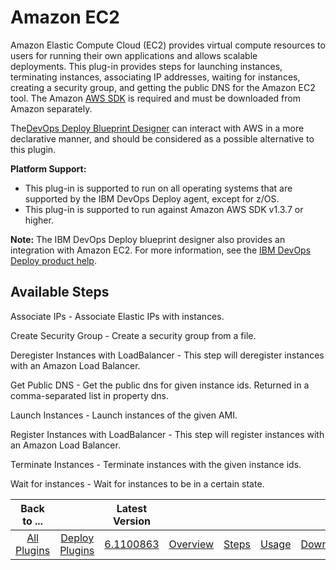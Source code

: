 
# Amazon EC2

Amazon Elastic Compute Cloud (EC2) provides virtual compute resources to users for running their own applications and allows scalable deployments. This plug-in provides steps for launching instances, terminating instances, associating IP addresses, waiting for instances, creating a security group, and getting the public DNS for the Amazon EC2 tool. The Amazon [AWS SDK](http://aws.amazon.com/sdkforjava/) is required and must be downloaded from Amazon separately.

The[DevOps Deploy Blueprint Designer](/product/deploy/blueprint-designer/) can interact with AWS in a more declarative manner, and should be considered as a possible alternative to this plugin.

**Platform Support:**

* This plug-in is supported to run on all operating systems that are supported by the IBM DevOps Deploy agent, except for z/OS.
* This plug-in is supported to run against Amazon AWS SDK v1.3.7 or higher.

**Note:** The IBM DevOps Deploy blueprint designer also provides an integration with Amazon EC2. For more information, see the [IBM DevOps Deploy product help](https://www-01.ibm.com/support/knowledgecenter/#!/SS4GSP_6.2.0/com.ibm.edt.doc/topics/cloud_connect_amazon_server.html).


## Available Steps

Associate IPs -  Associate Elastic IPs with instances.

Create Security Group - Create a security group from a file.

Deregister Instances with LoadBalancer - This step will deregister instances with an Amazon Load Balancer.

Get Public DNS - Get the public dns for given instance ids. Returned in a comma-separated list in property dns.

Launch Instances - Launch instances of the given AMI.

Register Instances with LoadBalancer - This step will register instances with an Amazon Load Balancer.

Terminate Instances - Terminate instances with the given instance ids.

Wait for instances - Wait for instances to be in a certain state.



|Back to ...||Latest Version|||||
| :---: | :---: | :---: | :---: | :---: | :---: | :---: |
|[All Plugins](../../index.md)|[Deploy Plugins](../README.md)|[6.1100863](https://raw.githubusercontent.com/UrbanCode/IBM-UCD-PLUGINS/main/files/AmazonEC2/AmazonEC2-6.1100863.zip)|[Overview](overview.md)|[Steps](steps.md)|[Usage](usage.md)|[Downloads](downloads.md)|
